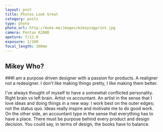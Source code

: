 ```yaml
---
layout: post
title: Photos Look Great
category: posts
type: photo
photo_url: http://muke.me/images/mikeyzagprint.jpg
camera: Pentax K200D
apeture: f/11.0
exposure: 1/180
focal_length: 300mm
---
```


## Mikey Who?
###I am a purpose driven designer with a passion for products. A realigner not a redesigner. I don't like making things pretty, I like making them better.

I've always thought of myself to have a somewhat conflicted personality. Right brain vs left brain. Artist vs accountant. An artist in the sense that I love ideas and doing things in a new way. I work best on the outer edges; not the status quo. Ideas really inspire and motivate me to do good work. On the other side, an accountant type in the sense that everything has to have a place. There must be purpose behind every product and design decision. You could say, in terms of design, the books have to balance.